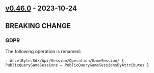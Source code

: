 <a name="v0.45.0"></a>
## [v0.46.0] - 2023-10-24

## BREAKING CHANGE

### GDPR
The following operation is renamed:
```
- AccelByte.Sdk/Api/Session/Operation/GameSession/ { PublicQueryGameSessions → PublicQueryGameSessionsByAttributes }
```

[v0.46.0]: https://github.com/AccelByte/accelbyte-csharp-sdk/compare/v0.45.0...v0.46.0